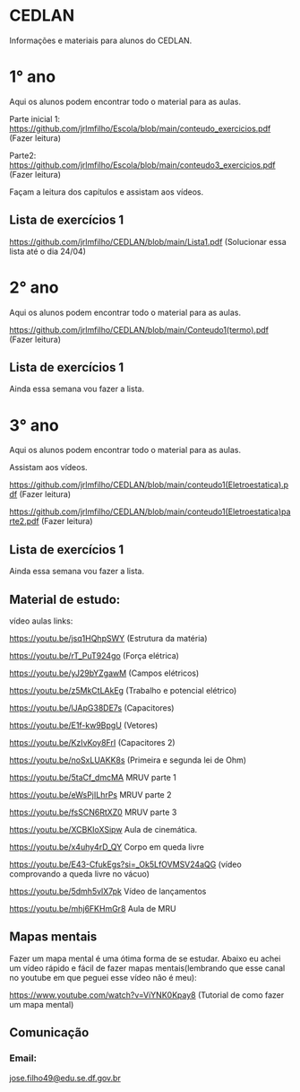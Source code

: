 # CEDLAN
Informações e materiais para alunos do CEDLAN.
# 1° ano
Aqui os alunos podem encontrar todo o material para as aulas.

Parte inicial 1: https://github.com/jrlmfilho/Escola/blob/main/conteudo_exercicios.pdf (Fazer leitura)

Parte2: https://github.com/jrlmfilho/Escola/blob/main/conteudo3_exercicios.pdf (Fazer leitura)

Façam a leitura dos capítulos e assistam aos vídeos.

## Lista de exercícios 1 

https://github.com/jrlmfilho/CEDLAN/blob/main/Lista1.pdf (Solucionar essa lista até o dia 24/04)







# 2° ano
Aqui os alunos podem encontrar todo o material para as aulas.

https://github.com/jrlmfilho/CEDLAN/blob/main/Conteudo1(termo).pdf (Fazer leitura)

## Lista de exercícios 1
Ainda essa semana vou fazer a lista.









# 3° ano
Aqui os alunos podem encontrar todo o material para as aulas.

Assistam aos vídeos.

https://github.com/jrlmfilho/CEDLAN/blob/main/conteudo1(Eletroestatica).pdf (Fazer leitura)

https://github.com/jrlmfilho/CEDLAN/blob/main/conteudo1(Eletroestatica)parte2.pdf (Fazer leitura)

## Lista de exercícios 1

Ainda essa semana vou fazer a lista.

## Material de estudo:

vídeo aulas links:

https://youtu.be/jsq1HQhpSWY (Estrutura da matéria)

https://youtu.be/rT_PuT924go (Força elétrica)

https://youtu.be/yJ29bYZgawM (Campos elétricos)

https://youtu.be/z5MkCtLAkEg (Trabalho e potencial elétrico)

https://youtu.be/lJApG38DE7s (Capacitores)

https://youtu.be/E1f-kw9BpgU (Vetores)

https://youtu.be/KzIvKoy8FrI (Capacitores 2)

https://youtu.be/noSxLUAKK8s (Primeira e segunda lei de Ohm)

https://youtu.be/5taCf_dmcMA MRUV parte 1

https://youtu.be/eWsPjILhrPs MRUV parte 2

https://youtu.be/fsSCN6RtXZ0 MRUV parte 3

https://youtu.be/XCBKIoXSipw Aula de cinemática.

https://youtu.be/x4uhy4rD_QY Corpo em queda livre

https://youtu.be/E43-CfukEgs?si=_Ok5LfOVMSV24aQG (vídeo comprovando a queda livre no vácuo)

https://youtu.be/5dmh5vlX7pk Vídeo de lançamentos

https://youtu.be/mhj6FKHmGr8 Aula de MRU
## Mapas mentais

Fazer um mapa mental é uma ótima forma de se estudar. Abaixo eu achei um vídeo rápido e fácil de fazer mapas mentais(lembrando que esse canal no youtube em que peguei esse vídeo não é meu):

https://www.youtube.com/watch?v=ViYNK0Kpay8 (Tutorial de como fazer um mapa mental)


## Comunicação 
### Email:
jose.filho49@edu.se.df.gov.br

